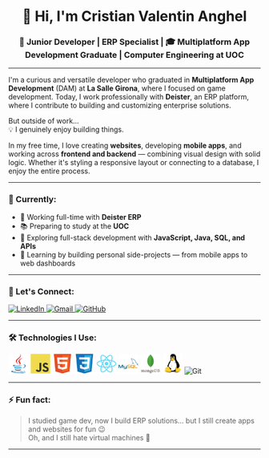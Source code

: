 <h1 align="center">👋 Hi, I'm Cristian Valentin Anghel</h1>
<h3 align="center">💼 Junior Developer | ERP Specialist | 🎓 Multiplatform App Development Graduate | Computer Engineering at UOC</h3>

---

I'm a curious and versatile developer who graduated in **Multiplatform App Development** (DAM) at **La Salle Girona**, where I focused on game development. Today, I work professionally with **Deister**, an ERP platform, where I contribute to building and customizing enterprise solutions.

But outside of work…  
💡 I genuinely enjoy building things.

In my free time, I love creating **websites**, developing **mobile apps**, and working across **frontend and backend** — combining visual design with solid logic. Whether it's styling a responsive layout or connecting to a database, I enjoy the entire process.

---

### 🧠 Currently:
- 💼 Working full-time with **Deister ERP**
- 📚 Preparing to study at the **UOC**
- 🔧 Exploring full-stack development with **JavaScript, Java, SQL, and APIs**
- 🧪 Learning by building personal side-projects — from mobile apps to web dashboards

---

### 🔗 Let's Connect:
<p align="left">
  <a href="https://www.linkedin.com/in/cristian-valentin-anghel-044560262/" target="_blank">
    <img src="https://img.shields.io/badge/LinkedIn-blue?style=for-the-badge&logo=linkedin&logoColor=white" alt="LinkedIn" />
  </a>
  <a href="mailto:cristian.anghel235@gmail.com" target="_blank">
    <img src="https://img.shields.io/badge/Gmail-red?style=for-the-badge&logo=gmail&logoColor=white" alt="Gmail" />
  </a>
  <a href="https://github.com/cristianvalentindev" target="_blank">
    <img src="https://img.shields.io/badge/GitHub-171515?style=for-the-badge&logo=github&logoColor=white" alt="GitHub" />
  </a>
</p>

---

### 🛠️ Technologies I Use:
<p align="left">
  <img src="https://raw.githubusercontent.com/devicons/devicon/master/icons/java/java-original.svg" alt="Java" width="40" height="40"/>
  <img src="https://raw.githubusercontent.com/devicons/devicon/master/icons/javascript/javascript-original.svg" alt="JavaScript" width="40" height="40"/>
  <img src="https://raw.githubusercontent.com/devicons/devicon/master/icons/html5/html5-original.svg" alt="HTML" width="40" height="40"/>
  <img src="https://raw.githubusercontent.com/devicons/devicon/master/icons/css3/css3-original.svg" alt="CSS" width="40" height="40"/>
  <img src="https://raw.githubusercontent.com/devicons/devicon/master/icons/react/react-original.svg" alt="React" width="40" height="40"/>
  <img src="https://raw.githubusercontent.com/devicons/devicon/master/icons/mysql/mysql-original-wordmark.svg" alt="MySQL" width="40" height="40"/>
  <img src="https://raw.githubusercontent.com/devicons/devicon/master/icons/mongodb/mongodb-original-wordmark.svg" alt="MongoDB" width="40" height="40"/>
  <img src="https://raw.githubusercontent.com/devicons/devicon/master/icons/linux/linux-original.svg" alt="Linux" width="40" height="40"/>
  <img src="https://www.vectorlogo.zone/logos/git-scm/git-scm-icon.svg" alt="Git" width="40" height="40"/>
</p>

---

### ⚡ Fun fact:
> I studied game dev, now I build ERP solutions… but I still create apps and websites for fun 😉  
> Oh, and I still hate virtual machines 😤

---
